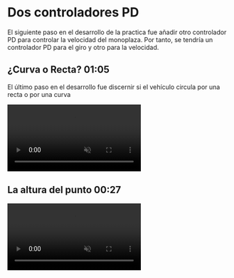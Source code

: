 # Dos controladores PD

El siguiente paso en el desarrollo de la practica fue añadir otro controlador PD para controlar la velocidad del monoplaza. 
Por tanto, se tendría un controlador PD para el giro y otro para la velocidad.

## ¿Curva o Recta? 01:05

El último paso en el desarrollo fue discernir si el vehículo circula por una recta o por una curva

<video muted controls>
    <source src="assets/video/result_both.mp4" type="video/mp4" preload="none">
</video>

## La altura del punto 00:27

<video muted controls>
    <source src="assets/video/result4.mp4" type="video/mp4" preload="none">
</video>